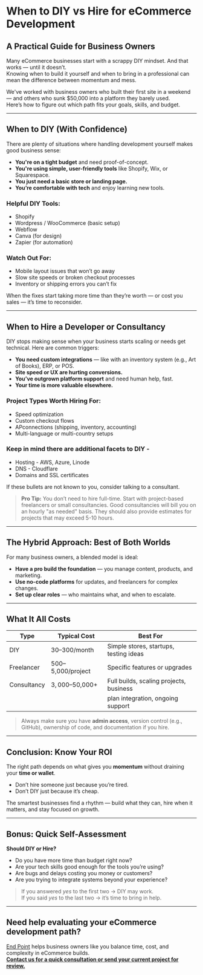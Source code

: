 # When to DIY vs Hire for eCommerce Development
## A Practical Guide for Business Owners

Many eCommerce businesses start with a scrappy DIY mindset. And that works — until it doesn’t.  
Knowing when to build it yourself and when to bring in a professional can mean the difference between momentum and mess.

We've worked with business owners who built their first site in a weekend — and others who sunk $50,000 into a platform they barely used.  
Here’s how to figure out which path fits your goals, skills, and budget.

---

## When to DIY (With Confidence)

There are plenty of situations where handling development yourself makes good business sense:

- **You're on a tight budget** and need proof-of-concept.
- **You're using simple, user-friendly tools** like Shopify, Wix, or Squarespace.
- **You just need a basic store or landing page.**
- **You’re comfortable with tech** and enjoy learning new tools.

### Helpful DIY Tools:
- Shopify
- Wordpress / WooCommerce (basic setup)
- Webflow
- Canva (for design)
- Zapier (for automation)

### Watch Out For:
- Mobile layout issues that won’t go away
- Slow site speeds or broken checkout processes
- Inventory or shipping errors you can’t fix

When the fixes start taking more time than they’re worth — or cost you sales — it’s time to reconsider.

---

## When to Hire a Developer or Consultancy

DIY stops making sense when your business starts scaling or needs get technical. Here are common triggers:

- **You need custom integrations** — like with an inventory system (e.g., Art of Books), ERP, or POS.
- **Site speed or UX are hurting conversions.**
- **You’ve outgrown platform support** and need human help, fast.
- **Your time is more valuable elsewhere.**

### Project Types Worth Hiring For:
- Speed optimization
- Custom checkout flows
- APconnections (shipping, inventory, accounting)
- Multi-language or multi-country setups

### Keep in mind there are additional facets to DIY -
- Hosting - AWS, Azure, Linode
- DNS - Cloudflare
- Domains and SSL certificates

If these bullets are not known to you, consider talking to a consultant.

> **Pro Tip:** You don’t need to hire full-time. Start with project-based freelancers or small consultancies.
> Good consultancies will bill you on an hourly "as needed" basis. They should also provide estimates for projects that may exceed 5-10 hours. 


---

## The Hybrid Approach: Best of Both Worlds

For many business owners, a blended model is ideal:

- **Have a pro build the foundation** — you manage content, products, and marketing.
- **Use no-code platforms** for updates, and freelancers for complex changes.
- **Set up clear roles** — who maintains what, and when to escalate.

---

## What It All Costs

| Type         | Typical Cost         | Best For                               |
|--------------|----------------------|----------------------------------------|
| DIY          | $30–$300/month       | Simple stores, startups, testing ideas |
| Freelancer   | $500–$5,000/project  | Specific features or upgrades          |
| Consultancy  | $3,000–$50,000+      | Full builds, scaling projects, business|
|              |                      | plan integration, ongoing support      |

> Always make sure you have **admin access**, version control (e.g., GitHub), ownership of code, and documentation if you hire.

---

## Conclusion: Know Your ROI

The right path depends on what gives you **momentum** without draining your **time or wallet**.

- Don’t hire someone just because you’re tired.
- Don’t DIY just because it’s cheap.

The smartest businesses find a rhythm — build what they can, hire when it matters, and stay focused on growth.

---

## Bonus: Quick Self-Assessment

**Should DIY or Hire?**

- Do you have more time than budget right now?
- Are your tech skills good enough for the tools you’re using?
- Are bugs and delays costing you money or customers?
- Are you trying to integrate systems beyond your experience?

> If you answered *yes* to the first two → DIY may work.  
> If you said *yes* to the last two → it’s time to bring in help.

---

## Need help evaluating your eCommerce development path?

[End Point](https://www.endpointdev.com) helps business owners like you balance time, cost, and complexity in eCommerce builds.  
**[Contact us for a quick consultation or send your current project for review.](mailto:ask@endpointdev.com)**





